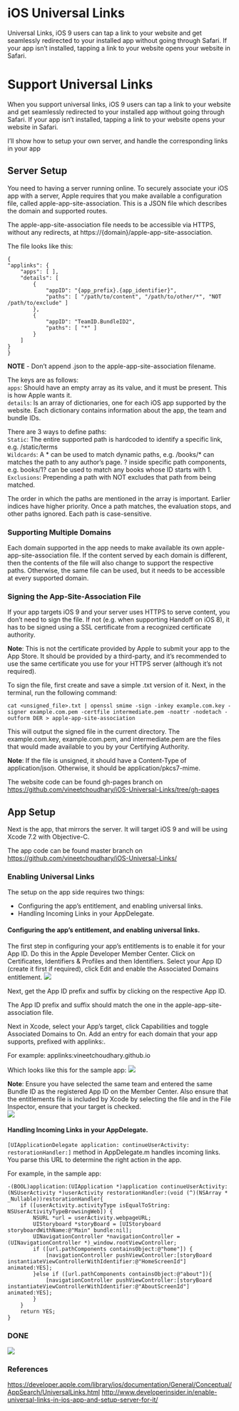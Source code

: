 # iOS Universal Links
Universal Links, iOS 9 users can tap a link to your website and get seamlessly redirected to your installed app without going through Safari. If your app isn’t installed, tapping a link to your website opens your website in Safari.

# Support Universal Links
When you support universal links, iOS 9 users can tap a link to your website and get seamlessly redirected to your installed app without going through Safari. If your app isn’t installed, tapping a link to your website opens your website in Safari.

I’ll show how to setup your own server, and handle the corresponding links in your app

## Server Setup
You need to having a server running online. To securely associate your iOS app with a server, Apple requires that you make available a configuration file, called apple-app-site-association. This is a JSON file which describes the domain and supported routes.

The apple-app-site-association file needs to be accessible via HTTPS, without any redirects, at https://{domain}/apple-app-site-association. 

The file looks like this:

    {
    "applinks": {
        "apps": [ ],
        "details": [
            {
                "appID": "{app_prefix}.{app_identifier}",
                "paths": [ "/path/to/content", "/path/to/other/*", "NOT /path/to/exclude" ]
            },
            {
                "appID": "TeamID.BundleID2",
                "paths": [ "*" ]
            }
        ]
    }
    }
    

__NOTE__ - Don’t append .json to the apple-app-site-association filename.


The keys are as follows:   
`apps`: Should have an empty array as its value, and it must be present. This is how Apple wants it.  
`details`: Is an array of dictionaries, one for each iOS app supported by the website. Each dictionary contains information about the app, the team and bundle IDs.

There are 3 ways to define paths:   
`Static`: The entire supported path is hardcoded to identify a specific link, e.g. /static/terms  
`Wildcards`: A * can be used to match dynamic paths, e.g. /books/* can matches the path to any author’s page. ? inside specific path components, e.g. books/1? can be used to match any books whose ID starts with 1.  
`Exclusions`: Prepending a path with NOT excludes that path from being matched.

The order in which the paths are mentioned in the array is important. Earlier indices have higher priority. Once a path matches, the evaluation stops, and other paths ignored. Each path is case-sensitive.

### Supporting Multiple Domains
Each domain supported in the app needs to make available its own apple-app-site-association file. If the content served by each domain is different, then the contents of the file will also change to support the respective paths. Otherwise, the same file can be used, but it needs to be accessible at every supported domain.

### Signing the App-Site-Association File
If your app targets iOS 9 and your server uses HTTPS to serve content, you don’t need to sign the file. If not (e.g. when supporting Handoff on iOS 8), it has to be signed using a SSL certificate from a recognized certificate authority.

__Note__: This is not the certificate provided by Apple to submit your app to the App Store. It should be provided by a third-party, and it’s recommended to use the same certificate you use for your HTTPS server (although it’s not required).

To sign the file, first create and save a simple .txt version of it. Next, in the terminal, run the following command:

    cat <unsigned_file>.txt | openssl smime -sign -inkey example.com.key -signer example.com.pem -certfile intermediate.pem -noattr -nodetach -outform DER > apple-app-site-association
    
This will output the signed file in the current directory. The example.com.key, example.com.pem, and intermediate.pem are the files that would made available to you by your Certifying Authority.

__Note__: If the file is unsigned, it should have a Content-Type of application/json. Otherwise, it should be application/pkcs7-mime.


The website code can be found gh-pages branch on https://github.com/vineetchoudhary/iOS-Universal-Links/tree/gh-pages

## App Setup
Next is the app, that mirrors the server. It will target iOS 9 and will be using Xcode 7.2 with Objective-C.

The app code can be found master branch on https://github.com/vineetchoudhary/iOS-Universal-Links/

### Enabling Universal Links
The setup on the app side requires two things:
  - Configuring the app’s entitlement, and enabling universal links.
  - Handling Incoming Links in your AppDelegate.
  
#### Configuring the app’s entitlement, and enabling universal links.
The first step in configuring your app’s entitlements is to enable it for your App ID. Do this in the Apple Developer Member Center. Click on Certificates, Identifiers & Profiles and then Identifiers. Select your App ID (create it first if required), click Edit and enable the Associated Domains entitlement.
![](/MC-Domain.png)

Next, get the App ID prefix and suffix by clicking on the respective App ID.

The App ID prefix and suffix should match the one in the apple-app-site-association file.

Next in Xcode, select your App’s target, click Capabilities and toggle Associated Domains to On. Add an entry for each domain that your app supports, prefixed with applinks:.

For example: applinks:vineetchoudhary.github.io

Which looks like this for the sample app:
![](/App-Domain.png)

__Note__: Ensure you have selected the same team and entered the same Bundle ID as the registered App ID on the Member Center. Also ensure that the entitlements file is included by Xcode by selecting the file and in the File Inspector, ensure that your target is checked.  
![](/target.png)



#### Handling Incoming Links in your AppDelegate.
`[UIApplicationDelegate application: continueUserActivity: restorationHandler:]` method in AppDelegate.m handles incoming links.  You parse this URL to determine the right action in the app.

For example, in the sample app:

    -(BOOL)application:(UIApplication *)application continueUserActivity:(NSUserActivity *)userActivity restorationHandler:(void (^)(NSArray * _Nullable))restorationHandler{
        if ([userActivity.activityType isEqualToString: NSUserActivityTypeBrowsingWeb]) {
            NSURL *url = userActivity.webpageURL;
            UIStoryboard *storyBoard = [UIStoryboard storyboardWithName:@"Main" bundle:nil];
            UINavigationController *navigationController = (UINavigationController *)_window.rootViewController;
            if ([url.pathComponents containsObject:@"home"]) {
                [navigationController pushViewController:[storyBoard instantiateViewControllerWithIdentifier:@"HomeScreenId"] animated:YES];
            }else if ([url.pathComponents containsObject:@"about"]){
                [navigationController pushViewController:[storyBoard instantiateViewControllerWithIdentifier:@"AboutScreenId"] animated:YES];
            }
        }
        return YES;
    }  
    
### DONE

![](/screen.gif)

### References 
https://developer.apple.com/library/ios/documentation/General/Conceptual/AppSearch/UniversalLinks.html
http://www.developerinsider.in/enable-universal-links-in-ios-app-and-setup-server-for-it/
